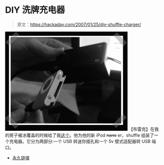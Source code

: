 # DIY 洗牌充电器

> 原文：<https://hackaday.com/2007/01/25/diy-shuffle-charger/>

![](img/69da4c8893b7ca3a8d3d53ee8e1613d9.png)
【布雷克】在我的房子被冰覆盖的时候给了我[这个](http://www.microhaxo.com/hack)。他为他的新 iPod ~~nano~~ er，shuffle 组装了一个充电器。它分为两部分:一个 USB 转迷你插孔和一个 5v 壁式适配器转 USB 端口。

*   [永久链接](http://www.microhaxo.com/hack/)